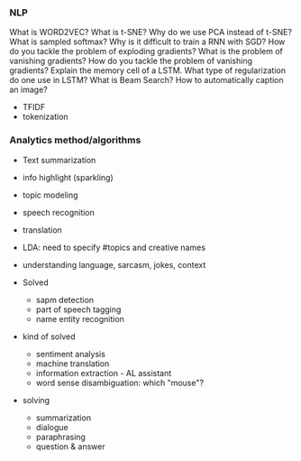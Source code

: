 ### NLP
What is WORD2VEC?
What is t-SNE? Why do we use PCA instead of t-SNE?
What is sampled softmax?
Why is it difficult to train a RNN with SGD?
How do you tackle the problem of exploding gradients?
What is the problem of vanishing gradients?
How do you tackle the problem of vanishing gradients?
Explain the memory cell of a LSTM.
What type of regularization do one use in LSTM?
What is Beam Search?
How to automatically caption an image?


- TFIDF
- tokenization

### Analytics method/algorithms

- Text summarization
- info highlight (sparkling)
- topic modeling
- speech recognition
- translation
- LDA: need to specify \#topics and creative names
- understanding language, sarcasm, jokes, context

- Solved
	- sapm detection
	- part of speech tagging
	- name entity recognition
- kind of solved
	- sentiment analysis
	- machine translation
	- information extraction - AL assistant
	- word sense disambiguation: which "mouse"?
- solving
	- summarization
	- dialogue
	- paraphrasing
	- question & answer
    